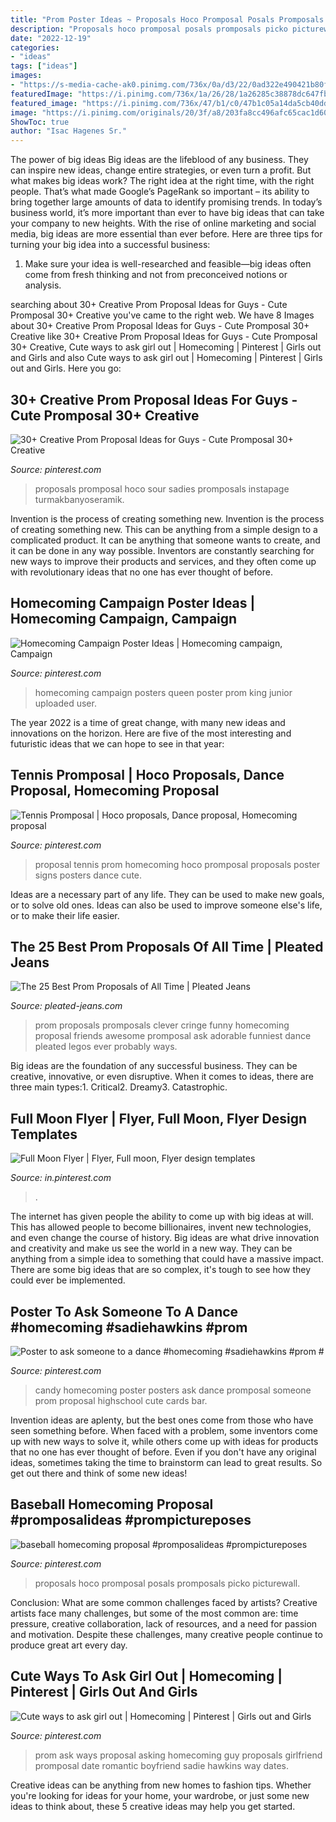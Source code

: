 ```yaml
---
title: "Prom Poster Ideas ~ Proposals Hoco Promposal Posals Promposals Picko Picturewall"
description: "Proposals hoco promposal posals promposals picko picturewall"
date: "2022-12-19"
categories:
- "ideas"
tags: ["ideas"]
images:
- "https://s-media-cache-ak0.pinimg.com/736x/0a/d3/22/0ad322e490421b80fa776753e4808cf8.jpg"
featuredImage: "https://i.pinimg.com/736x/1a/26/28/1a26285c38878dc647fb16de90ef5486.jpg"
featured_image: "https://i.pinimg.com/736x/47/b1/c0/47b1c05a14da5cb40ddf91d6606ba0c3--candy-posters-candy-cards.jpg"
image: "https://i.pinimg.com/originals/20/3f/a8/203fa8cc496afc65cac1d60cb6f11902.jpg"
ShowToc: true
author: "Isac Hagenes Sr."
---
```



The power of big ideas
Big ideas are the lifeblood of any business. They can inspire new ideas, change entire strategies, or even turn a profit. But what makes big ideas work? The right idea at the right time, with the right people. That’s what made Google’s PageRank so important – its ability to bring together large amounts of data to identify promising trends.
In today’s business world, it’s more important than ever to have big ideas that can take your company to new heights. With the rise of online marketing and social media, big ideas are more essential than ever before. Here are three tips for turning your big idea into a successful business:

1) Make sure your idea is well-researched and feasible—big ideas often come from fresh thinking and not from preconceived notions or analysis.

	

		
searching about 30+ Creative Prom Proposal Ideas for Guys - Cute Promposal 30+ Creative you've came to the right web. We have 8 Images about 30+ Creative Prom Proposal Ideas for Guys - Cute Promposal 30+ Creative like 30+ Creative Prom Proposal Ideas for Guys - Cute Promposal 30+ Creative, Cute ways to ask girl out | Homecoming | Pinterest | Girls out and Girls and also Cute ways to ask girl out | Homecoming | Pinterest | Girls out and Girls. Here you go:
		
    
## 30+ Creative Prom Proposal Ideas For Guys - Cute Promposal 30+ Creative

<img loading=lazy src="https://i.pinimg.com/736x/8a/0f/30/8a0f30b4d87c4eca74595c0c4f75140a.jpg" onerror="this.onerror=null;this.src='https://tse3.mm.bing.net/th?id=OIP.5wf_hF4bM6nRxmWUZnHKrQHaJ3&amp;pid=15.1';" alt="30+ Creative Prom Proposal Ideas for Guys - Cute Promposal 30+ Creative">

_Source: pinterest.com_

>proposals promposal hoco sour sadies promposals instapage turmakbanyoseramik. 

	

Invention is the process of creating something new.
Invention is the process of creating something new. This can be anything from a simple design to a complicated product. It can be anything that someone wants to create, and it can be done in any way possible. Inventors are constantly searching for new ways to improve their products and services, and they often come up with revolutionary ideas that no one has ever thought of before.

    
## Homecoming Campaign Poster Ideas | Homecoming Campaign, Campaign

<img loading=lazy src="https://i.pinimg.com/originals/7e/d3/17/7ed31791940fb4560852b20a19102503.jpg" onerror="this.onerror=null;this.src='https://tse4.mm.bing.net/th?id=OIP.6raz6OZY2syjJrH1XHKgpAHaJ4&amp;pid=15.1';" alt="Homecoming Campaign Poster Ideas | Homecoming campaign, Campaign">

_Source: pinterest.com_

>homecoming campaign posters queen poster prom king junior uploaded user. 

	

The year 2022 is a time of great change, with many new ideas and innovations on the horizon. Here are five of the most interesting and futuristic ideas that we can hope to see in that year:

    
## Tennis Promposal | Hoco Proposals, Dance Proposal, Homecoming Proposal

<img loading=lazy src="https://i.pinimg.com/originals/20/3f/a8/203fa8cc496afc65cac1d60cb6f11902.jpg" onerror="this.onerror=null;this.src='https://tse3.mm.bing.net/th?id=OIP.9ayzjDHBPCLPZ9RcnfAfuAHaJ4&amp;pid=15.1';" alt="Tennis Promposal | Hoco proposals, Dance proposal, Homecoming proposal">

_Source: pinterest.com_

>proposal tennis prom homecoming hoco promposal proposals poster signs posters dance cute. 

	

Ideas are a necessary part of any life. They can be used to make new goals, or to solve old ones. Ideas can also be used to improve someone else's life, or to make their life easier.

    
## The 25 Best Prom Proposals Of All Time | Pleated Jeans

<img loading=lazy src="http://www.pleated-jeans.com/wp-content/uploads/2014/04/funny-prom-pics1-1.jpg" onerror="this.onerror=null;this.src='https://tse4.mm.bing.net/th?id=OIP.3eh_xNpyRwAoIcFC1Wwd3gHaHa&amp;pid=15.1';" alt="The 25 Best Prom Proposals of All Time | Pleated Jeans">

_Source: pleated-jeans.com_

>prom proposals promposals clever cringe funny homecoming proposal friends awesome promposal ask adorable funniest dance pleated legos ever probably ways. 

	

Big ideas are the foundation of any successful business. They can be creative, innovative, or even disruptive. When it comes to ideas, there are three main types:1. Critical2. Dreamy3. Catastrophic.

    
## Full Moon Flyer | Flyer, Full Moon, Flyer Design Templates

<img loading=lazy src="https://i.pinimg.com/736x/f0/06/6a/f0066a1d328b0822c6fc0bf5a77bb466.jpg" onerror="this.onerror=null;this.src='https://tse1.mm.bing.net/th?id=OIP.YDJ7yOpst3rtqG7LgzuSqwHaK4&amp;pid=15.1';" alt="Full Moon Flyer | Flyer, Full moon, Flyer design templates">

_Source: in.pinterest.com_

>. 

	

The internet has given people the ability to come up with big ideas at will. This has allowed people to become billionaires, invent new technologies, and even change the course of history. Big ideas are what drive innovation and creativity and make us see the world in a new way. They can be anything from a simple idea to something that could have a massive impact. There are some big ideas that are so complex, it's tough to see how they could ever be implemented.

    
## Poster To Ask Someone To A Dance #homecoming #sadiehawkins #prom #

<img loading=lazy src="https://i.pinimg.com/736x/47/b1/c0/47b1c05a14da5cb40ddf91d6606ba0c3--candy-posters-candy-cards.jpg" onerror="this.onerror=null;this.src='https://tse2.mm.bing.net/th?id=OIP.mCaPaio9-jtaXjXHo7rN1gHaNK&amp;pid=15.1';" alt="Poster to ask someone to a dance #homecoming #sadiehawkins #prom #">

_Source: pinterest.com_

>candy homecoming poster posters ask dance promposal someone prom proposal highschool cute cards bar. 

	

Invention ideas are aplenty, but the best ones come from those who have seen something before. When faced with a problem, some inventors come up with new ways to solve it, while others come up with ideas for products that no one has ever thought of before. Even if you don't have any original ideas, sometimes taking the time to brainstorm can lead to great results. So get out there and think of some new ideas!

    
## Baseball Homecoming Proposal #promposalideas #prompictureposes

<img loading=lazy src="https://i.pinimg.com/736x/1a/26/28/1a26285c38878dc647fb16de90ef5486.jpg" onerror="this.onerror=null;this.src='https://tse1.mm.bing.net/th?id=OIP.ZlX5pqycCymwhWX1p6bkdQHaJ3&amp;pid=15.1';" alt="baseball homecoming proposal #promposalideas #prompictureposes">

_Source: pinterest.com_

>proposals hoco promposal posals promposals picko picturewall. 

	

Conclusion: What are some common challenges faced by artists?
Creative artists face many challenges, but some of the most common are: time pressure, creative collaboration, lack of resources, and a need for passion and motivation. Despite these challenges, many creative people continue to produce great art every day.

    
## Cute Ways To Ask Girl Out | Homecoming | Pinterest | Girls Out And Girls

<img loading=lazy src="https://s-media-cache-ak0.pinimg.com/736x/0a/d3/22/0ad322e490421b80fa776753e4808cf8.jpg" onerror="this.onerror=null;this.src='https://tse4.mm.bing.net/th?id=OIP.QO4_Oc7SFCzsKtck0cnF2wHaJ3&amp;pid=15.1';" alt="Cute ways to ask girl out | Homecoming | Pinterest | Girls out and Girls">

_Source: pinterest.com_

>prom ask ways proposal asking homecoming guy proposals girlfriend promposal date romantic boyfriend sadie hawkins way dates. 

	

Creative ideas can be anything from new homes to fashion tips. Whether you're looking for ideas for your home, your wardrobe, or just some new ideas to think about, these 5 creative ideas may help you get started.

